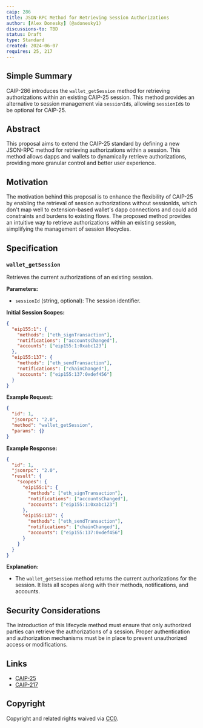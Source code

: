 ```yaml
---
caip: 286
title: JSON-RPC Method for Retrieving Session Authorizations
author: [Alex Donesky] (@adonesky1)
discussions-to: TBD
status: Draft
type: Standard
created: 2024-06-07
requires: 25, 217
---
```


## Simple Summary

CAIP-286 introduces the `wallet_getSession` method for retrieving authorizations within an existing CAIP-25 session. This method provides an alternative to session management via `sessionId`s, allowing `sessionId`s to be optional for CAIP-25.

## Abstract

This proposal aims to extend the CAIP-25 standard by defining a new JSON-RPC method for retrieving authorizations within a session. This method allows dapps and wallets to dynamically retrieve authorizations, providing more granular control and better user experience.

## Motivation

The motivation behind this proposal is to enhance the flexibility of CAIP-25 by enabling the retrieval of session authorizations without sessionIds, which don't map well to extension-based wallet's dapp connections and could add constraints and burdens to existing flows. The proposed method provides an intuitive way to retrieve authorizations within an existing session, simplifying the management of session lifecycles.

## Specification

### `wallet_getSession`

Retrieves the current authorizations of an existing session.

**Parameters:**

- `sessionId` (string, optional): The session identifier.

**Initial Session Scopes:**

```json
{
  "eip155:1": {
    "methods": ["eth_signTransaction"],
    "notifications": ["accountsChanged"],
    "accounts": ["eip155:1:0xabc123"]
  },
  "eip155:137": {
    "methods": ["eth_sendTransaction"],
    "notifications": ["chainChanged"],
    "accounts": ["eip155:137:0xdef456"]
  }
}
```

**Example Request:**

```json
{
  "id": 1,
  "jsonrpc": "2.0",
  "method": "wallet_getSession",
  "params": {}
}
```

**Example Response:**

```json
{
  "id": 1,
  "jsonrpc": "2.0",
  "result": {
    "scopes": {
      "eip155:1": {
        "methods": ["eth_signTransaction"],
        "notifications": ["accountsChanged"],
        "accounts": ["eip155:1:0xabc123"]
      },
      "eip155:137": {
        "methods": ["eth_sendTransaction"],
        "notifications": ["chainChanged"],
        "accounts": ["eip155:137:0xdef456"]
      }
    }
  }
}
```

**Explanation:**

- The `wallet_getSession` method returns the current authorizations for the session. It lists all scopes along with their methods, notifications, and accounts.

## Security Considerations

The introduction of this lifecycle method must ensure that only authorized parties can retrieve the authorizations of a session. Proper authentication and authorization mechanisms must be in place to prevent unauthorized access or modifications.

## Links

- [CAIP-25](https://chainagnostic.org/CAIPs/caip-25)
- [CAIP-217](https://chainagnostic.org/CAIPs/caip-217)

## Copyright

Copyright and related rights waived via
[CC0](https://creativecommons.org/publicdomain/zero/1.0/).
